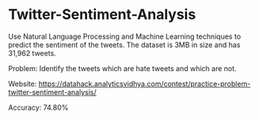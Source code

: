 # Twitter-Sentiment-Analysis

Use Natural Language Processing and Machine Learning techniques to predict the sentiment of the tweets. The dataset is 3MB in size and has 31,962 tweets.

Problem: Identify the tweets which are hate tweets and which are not.

Website: https://datahack.analyticsvidhya.com/contest/practice-problem-twitter-sentiment-analysis/

Accuracy: 74.80%
